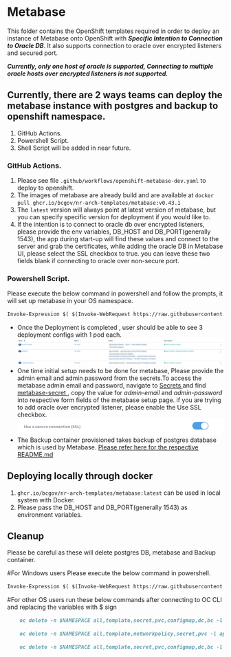 # Metabase

This folder contains the OpenShift templates required in order to  deploy an instance of Metabase onto OpenShift with _**Specific Intention to Connection to Oracle DB**_.
It also supports connection to oracle over encrypted listeners and secured port.

**_Currently, only one host of oracle is supported, Connecting to multiple oracle hosts over encrypted listeners is not supported._**

## Currently, there are 2 ways teams can deploy the metabase instance with postgres and backup to openshift namespace.
1. GitHub Actions.
2. Powershell Script.
3. Shell Script will be added in near future.


### GitHub Actions.
1. Please see file `.github/workflows/openshift-metabase-dev.yaml` to deploy to openshift.
2. The images of metabase are already build and are available at `docker pull ghcr.io/bcgov/nr-arch-templates/metabase:v0.43.1`
3. The `latest` version will always point at latest version of metabase, but you can specify specific version for deployment if you would like to.
4. If the intention is to connect to oracle db over encrypted listeners, please provide the env variables, DB_HOST and DB_PORT(generally 1543), the app during start-up will find these values and connect to the server and grab the certificates, while adding the oracle DB in Metabase UI, please select the SSL checkbox to true. you can leave these two fields blank if connecting to oracle over non-secure port.

### Powershell Script.
Please execute the below command in powershell and follow the prompts, it will set up metabase in your OS namespace.
```markdown
Invoke-Expression $( $(Invoke-WebRequest https://raw.githubusercontent.com/bcgov/iit-arch/main/Metabase/setup-metabase.ps1).Content)
```
<ul> 
<li> Once the Deployment is completed , user should be able to see 3 deployment configs with 1 pod each.
<img src="img.png" alt="Deployment Image"/>
</li>
<li> One time initial setup needs to be done for metabase, Please provide the admin email and admin password from the secrets.To access the metabase admin email and password, navigate to <u> Secrets </u> and find <u> metabase-secret </u> , copy the value for <i> admin-email </i> and <i> admin-password </i> into respective form fields of the metabase setup page. if you are trying to add oracle over encrypted listener, please enable the Use SSL checkbox. <img src="use_ssl.png" alt="Enable SSL"/>
</li>
<li>
The Backup container provisioned takes backup of postgres database which is used by Metabase.
 <a href="openshift/postgres/backup/README.md">Please refer here for the respective README.md</a>
</li>
</ul>


## Deploying locally through docker
1. `ghcr.io/bcgov/nr-arch-templates/metabase:latest` can be used in local system with Docker.
2. Please pass the DB_HOST and DB_PORT(generally 1543) as environment variables.

## Cleanup
Please be careful as these will delete postgres DB, metabase and Backup container.

#For Windows users
Please execute the below command in powershell.
```markdown
Invoke-Expression $( $(Invoke-WebRequest https://raw.githubusercontent.com/bcgov/iit-arch/main/Metabase/clean-up-metabase.ps1).Content)
```
#For other OS users
run these below commands after connecting to OC CLI and replacing the variables with $ sign
```markdown
    oc delete -n $NAMESPACE all,template,secret,pvc,configmap,dc,bc -l app=backup-container
```
```markdown
    oc delete -n $NAMESPACE all,template,networkpolicy,secret,pvc -l app=metabase
```
```markdown
    oc delete -n $NAMESPACE all,template,secret,pvc,configmap,dc,bc -l app=metabase-postgres
```

